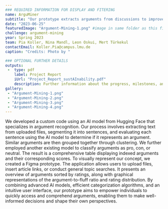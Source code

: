 ```yaml
---
### REQUIRED INFORMATION FOR DISPLAY AND FITERING
name: ArguMiner
subtitle: "Our prototype extracts arguments from discussions to improve decision-making by providing the essence of the conversation."
date: "2023-06-25"
featuredImage: "Argument-Mining-1.png" #image in same folder as this file
challenge: argument-mining
year: Spring 2023
team: Pia Koller, Nina Mandl, Leon Oskui, Mert Türkekul
contactEmail: Koller.Pia@campus.lmu.de
caption: "Credits: Photo by "

### OPTIONAL FURTHER DETAILS
outputs:
 -  type: pdf
    label: Project Report
    iUrl: "Project_Report_sustAInability.pdf"
    description: Further information about the progress, milestones, and roadblocks.
gallery:
 - "Argument-Mining-1.png"
 - "Argument-Mining-2.png"
 - "Argument-Mining-3.png"
 - "Argument-Mining-4.png"
---
```


We developed a custom code using an AI model from Hugging Face that specializes in argument recognition. Our process involves extracting text from uploaded files, segmenting it into sentences, and evaluating each sentence using the AI model to determine if it represents an argument. Similar arguments are then grouped together through clustering. We further employed another existing model to classify arguments as pro, con, or neutral. The result is a comprehensive table displaying indexed arguments and their corresponding scores. To visually represent our concept, we created a Figma prototype. The application allows users to upload files, insert article links, or conduct general topic searches. It presents an overview of arguments sorted by ratings, along with graphical representations of the argument-to-fluff ratio and rating distribution. By combining advanced AI models, efficient categorization algorithms, and an intuitive user interface, our prototype aims to empower individuals to quickly access and comprehend arguments, enabling them to make well-informed decisions and shape their own perspectives.